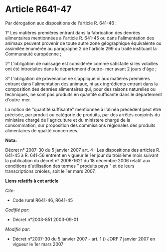 # Article R641-47

Par dérogation aux dispositions de l'article R. 641-46 :

1° Les matières premières entrant dans la fabrication des denrées alimentaires mentionnées à l'article R. 641-45 ou dans
l'alimentation des animaux peuvent provenir de toute autre zone géographique équivalente ou assimilée énumérée au paragraphe
2 de l'article 299 du traité instituant la Communauté européenne ;

2° L'obligation de naissage est considérée comme satisfaite si les volailles ont été introduites dans le département d'outre-
mer avant 2 jours d'âge ;

3° L'obligation de provenance ne s'applique ni aux matières premières entrant dans l'alimentation des animaux, ni aux
ingrédients entrant dans la composition des denrées alimentaires qui, pour des raisons naturelles ou techniques, ne sont pas
produits en quantité suffisante dans le département d'outre-mer.

La notion de "quantité suffisante" mentionnée à l'alinéa précédent peut être précisée, par produit ou catégorie de produits,
par des arrêtés conjoints du ministère chargé de l'agriculture et du ministère chargé de la consommation, sur proposition des
commissions régionales des produits alimentaires de qualité concernées.

**Nota:**

Décret n° 2007-30 du 5 janvier 2007 art. 4 : Les dispositions des articles R. 641-45 à R. 641-56 entrent en vigueur le 1er
jour du troisième mois suivant la publication du décret n° 2006-1621 du 18 décembre 2006 relatif aux conditions d'utilisation
des termes " produits pays " et de leurs transcriptions créoles, soit le 1er mars 2007.

**Liens relatifs à cet article**

_Cite_:

  - Code rural R641-46, R641-45

_Codifié par_:

  - Décret n°2003-851 2003-09-01

_Modifié par_:

  - Décret n°2007-30 du 5 janvier 2007 - art. 1 () JORF 7 janvier 2007 en vigueur le 1er mars 2007
